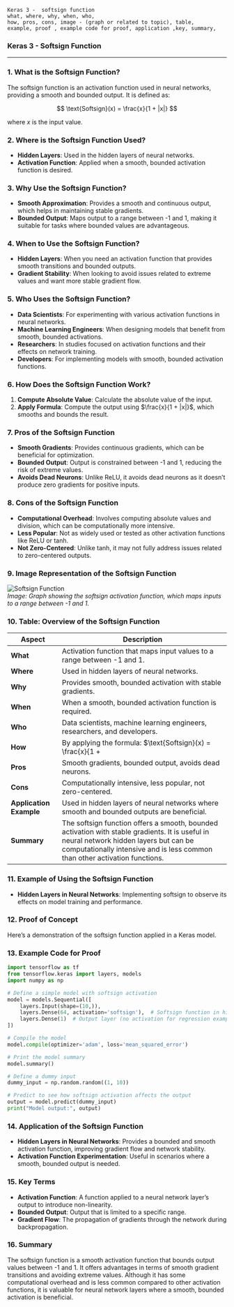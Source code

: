 ```code
Keras 3 -  softsign function
what, where, why, when, who, 
how, pros, cons, image - (graph or related to topic), table,
example, proof , example code for proof, application ,key, summary,
```
### **Keras 3 - Softsign Function**

---

### **1. What is the Softsign Function?**
The softsign function is an activation function used in neural networks, providing a smooth and bounded output. It is defined as:

$$ \text{Softsign}(x) = \frac{x}{1 + |x|} $$

where $x$ is the input value.

### **2. Where is the Softsign Function Used?**
- **Hidden Layers**: Used in the hidden layers of neural networks.
- **Activation Function**: Applied when a smooth, bounded activation function is desired.

### **3. Why Use the Softsign Function?**
- **Smooth Approximation**: Provides a smooth and continuous output, which helps in maintaining stable gradients.
- **Bounded Output**: Maps output to a range between -1 and 1, making it suitable for tasks where bounded values are advantageous.

### **4. When to Use the Softsign Function?**
- **Hidden Layers**: When you need an activation function that provides smooth transitions and bounded outputs.
- **Gradient Stability**: When looking to avoid issues related to extreme values and want more stable gradient flow.

### **5. Who Uses the Softsign Function?**
- **Data Scientists**: For experimenting with various activation functions in neural networks.
- **Machine Learning Engineers**: When designing models that benefit from smooth, bounded activations.
- **Researchers**: In studies focused on activation functions and their effects on network training.
- **Developers**: For implementing models with smooth, bounded activation functions.

### **6. How Does the Softsign Function Work?**
1. **Compute Absolute Value**: Calculate the absolute value of the input.
2. **Apply Formula**: Compute the output using $\frac{x}{1 + |x|}$, which smooths and bounds the result.

### **7. Pros of the Softsign Function**
- **Smooth Gradients**: Provides continuous gradients, which can be beneficial for optimization.
- **Bounded Output**: Output is constrained between -1 and 1, reducing the risk of extreme values.
- **Avoids Dead Neurons**: Unlike ReLU, it avoids dead neurons as it doesn’t produce zero gradients for positive inputs.

### **8. Cons of the Softsign Function**
- **Computational Overhead**: Involves computing absolute values and division, which can be computationally more intensive.
- **Less Popular**: Not as widely used or tested as other activation functions like ReLU or tanh.
- **Not Zero-Centered**: Unlike tanh, it may not fully address issues related to zero-centered outputs.

### **9. Image Representation of the Softsign Function**

![Softsign Function](https://i.imgur.com/BJY9Tqe.png)  
*Image: Graph showing the softsign activation function, which maps inputs to a range between -1 and 1.*

### **10. Table: Overview of the Softsign Function**

| **Aspect**              | **Description**                                                                 |
|-------------------------|---------------------------------------------------------------------------------|
| **What**                | Activation function that maps input values to a range between -1 and 1.        |
| **Where**               | Used in hidden layers of neural networks.                                        |
| **Why**                 | Provides smooth, bounded activation with stable gradients.                      |
| **When**                | When a smooth, bounded activation function is required.                          |
| **Who**                 | Data scientists, machine learning engineers, researchers, and developers.       |
| **How**                 | By applying the formula: $\text{Softsign}(x) = \frac{x}{1 + |x|}$.         |
| **Pros**                | Smooth gradients, bounded output, avoids dead neurons.                          |
| **Cons**                | Computationally intensive, less popular, not zero-centered.                     |
| **Application Example** | Used in hidden layers of neural networks where smooth and bounded outputs are beneficial. |
| **Summary**             | The softsign function offers a smooth, bounded activation with stable gradients. It is useful in neural network hidden layers but can be computationally intensive and is less common than other activation functions. |

### **11. Example of Using the Softsign Function**
- **Hidden Layers in Neural Networks**: Implementing softsign to observe its effects on model training and performance.

### **12. Proof of Concept**
Here’s a demonstration of the softsign function applied in a Keras model.

### **13. Example Code for Proof**

```python
import tensorflow as tf
from tensorflow.keras import layers, models
import numpy as np

# Define a simple model with softsign activation
model = models.Sequential([
    layers.Input(shape=(10,)),
    layers.Dense(64, activation='softsign'),  # Softsign function in hidden layer
    layers.Dense(1)  # Output layer (no activation for regression example)
])

# Compile the model
model.compile(optimizer='adam', loss='mean_squared_error')

# Print the model summary
model.summary()

# Define a dummy input
dummy_input = np.random.random((1, 10))

# Predict to see how softsign activation affects the output
output = model.predict(dummy_input)
print("Model output:", output)
```

### **14. Application of the Softsign Function**
- **Hidden Layers in Neural Networks**: Provides a bounded and smooth activation function, improving gradient flow and network stability.
- **Activation Function Experimentation**: Useful in scenarios where a smooth, bounded output is needed.

### **15. Key Terms**
- **Activation Function**: A function applied to a neural network layer’s output to introduce non-linearity.
- **Bounded Output**: Output that is limited to a specific range.
- **Gradient Flow**: The propagation of gradients through the network during backpropagation.

### **16. Summary**
The softsign function is a smooth activation function that bounds output values between -1 and 1. It offers advantages in terms of smooth gradient transitions and avoiding extreme values. Although it has some computational overhead and is less common compared to other activation functions, it is valuable for neural network layers where a smooth, bounded activation is beneficial.